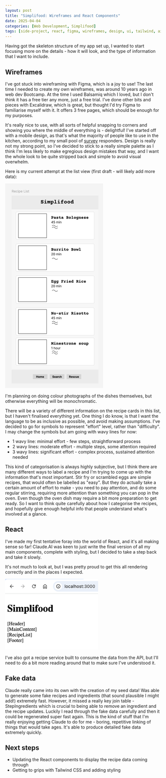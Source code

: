 ```yaml
---
layout: post
title: "Simplifood: Wireframes and React Components"
date: 2025-04-04
categories: [Web Development, Simplifood]
tags: [side-project, react, figma, wireframes, design, ui, tailwind, ai-assisted]
---
```


Having got the skeleton structure of my app set up, I wanted to start focusing more on the details - how it will look, and the type of information that I want to include.

## Wireframes

I've got stuck into wireframing with Figma, which is a joy to use! The last time I needed to create my own wireframes, was around 10 years ago in web dev Bootcamp. At the time I used Balsamiq which I loved, but I don't think it has a free tier any more, just a free trial. I've done other bits and pieces with Excalidraw, which is great, but thought I'd try Figma to familiarise myself with it. It offers 3 free pages, which should be enough for my purposes.

It's really nice to use, with all sorts of helpful snapping to corners and showing you where the middle of everything is - delightful! I've started off with a mobile design, as that's what the majority of people like to use in the kitchen, according to my small pool of [survey](https://forms.gle/SUgSfMPcDnG2LqMMA) responders. Design is really not my strong point, so I've decided to stick to a really simple palette as I think I'm less likely to make egregious design mistakes that way, and I want the whole look to be quite stripped back and simple to avoid visual overwhelm.

Here is my current attempt at the list view (first draft - will likely add more data): 

![Simplifood Recipe List wireframe](assets/images/list_view_wireframe.png)

I'm planning on doing colour photographs of the dishes themselves, but otherwise everything will be monochromatic.

There will be a variety of different information on the recipe cards in this list, but I haven't finalised everything yet. One thing I do know, is that I want the language to be as inclusive as possible, and avoid making assumptions. I've decided to go for symbols to represent "effort" level, rather than "difficulty". I may change the symbols but am going with wavy lines for now:

- 1 wavy line: minimal effort - few steps, straightforward process
- 2 wavy lines: moderate effort - multiple steps, some attention required
- 3 wavy lines: significant effort - complex process, sustained attention needed

This kind of categorisation is always highly subjective, but I think there are many different ways to label a recipe and I'm trying to come up with the information that's most important. Stir fry or scrambled eggs are simple recipes, that would often be labelled as "easy". But they do actually take a certain amount of effort to make - you need to pay attention, and do some regular stirring, requiring more attention than something you can pop in the oven. Even though the oven dish may require a bit more preparation to get ready. So I want to think quite carefully about how I categorise the recipes, and hopefully give enough helpful info that people understand what's involved at a glance.

## React
I've made my first tentative foray into the world of React, and it's all making sense so far! Claude.AI was keen to just write the final version of all my main components, complete with styling, but I decided to take a step back and take it slowly.

It's not much to look at, but I was pretty proud to get this all rendering correctly and in the places I expected.

![Simplifood basic React components](assets/images/basic_react_components.png)

I've also got a recipe service built to consume the data from the API, but I'll need to do a bit more reading around that to make sure I've understood it.

## Fake data
Claude really came into its own with the creation of my seed data! Was able to generate some fake recipes and ingredients (that sound plausible I might add!) extremely fast. However, it missed a really key join table - StepIngredients which is crucial to being able to remove an ingredient and the recipe updates. Luckily I read through the fake data carefully and then it could be regenerated super fast again. This is the kind of stuff that I'm really enjoying getting Claude to do for me - boring, repetitive linking of things that would take ages. It's able to produce detailed fake data extremely quickly.

## Next steps
- Updating the React components to display the recipe data coming through
- Getting to grips with Tailwind CSS and adding styling